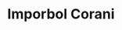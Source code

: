 ---
title: "Imporbol Corani"
url: /santa-cruz-de-la-sierra/imporbol-corani/
shop: piezas de automóviles
---